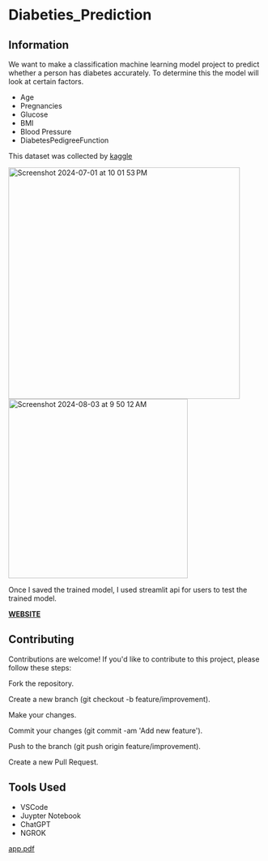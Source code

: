 # Diabeties_Prediction

## Information

We want to make a classification machine learning model project to predict whether a person has diabetes accurately. 
To determine this the model will look at certain factors. 
- Age
- Pregnancies
- Glucose
- BMI
- Blood Pressure
- DiabetesPedigreeFunction

This dataset was collected by [kaggle](https://www.kaggle.com/datasets/akshaydattatraykhare/diabetes-dataset)

<img width="457" alt="Screenshot 2024-07-01 at 10 01 53 PM" src="https://github.com/riteshpen/Diabeties_Prediction/assets/147536351/7e6acc58-32c0-4ea9-a6ef-87d3401b5f70">

<img width="354" alt="Screenshot 2024-08-03 at 9 50 12 AM" src="https://github.com/user-attachments/assets/eef6f4ca-bbec-4a74-9a93-60595fd5d6a4">

Once I saved the trained model, I used streamlit api for users to test the trained model. 

**[WEBSITE](https://7407-2600-1702-4eb3-78e0-3d98-95d-f15d-175a.ngrok-free.app/)**

## Contributing
Contributions are welcome! If you'd like to contribute to this project, please follow these steps:

Fork the repository.

Create a new branch (git checkout -b feature/improvement).

Make your changes.

Commit your changes (git commit -am 'Add new feature').

Push to the branch (git push origin feature/improvement).

Create a new Pull Request.

## Tools Used
- VSCode
- Juypter Notebook
- ChatGPT
- NGROK

[app.pdf](https://github.com/user-attachments/files/16641809/app.pdf)




